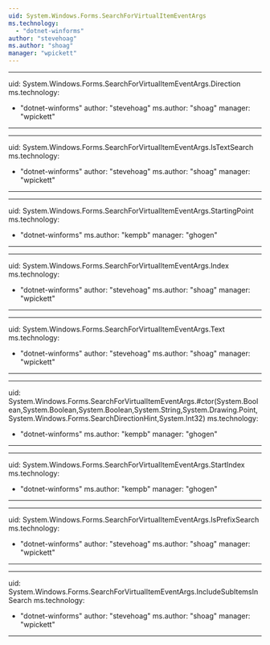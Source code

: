 ```yaml
---
uid: System.Windows.Forms.SearchForVirtualItemEventArgs
ms.technology: 
  - "dotnet-winforms"
author: "stevehoag"
ms.author: "shoag"
manager: "wpickett"
---
```


---
uid: System.Windows.Forms.SearchForVirtualItemEventArgs.Direction
ms.technology: 
  - "dotnet-winforms"
author: "stevehoag"
ms.author: "shoag"
manager: "wpickett"
---

---
uid: System.Windows.Forms.SearchForVirtualItemEventArgs.IsTextSearch
ms.technology: 
  - "dotnet-winforms"
author: "stevehoag"
ms.author: "shoag"
manager: "wpickett"
---

---
uid: System.Windows.Forms.SearchForVirtualItemEventArgs.StartingPoint
ms.technology: 
  - "dotnet-winforms"
ms.author: "kempb"
manager: "ghogen"
---

---
uid: System.Windows.Forms.SearchForVirtualItemEventArgs.Index
ms.technology: 
  - "dotnet-winforms"
author: "stevehoag"
ms.author: "shoag"
manager: "wpickett"
---

---
uid: System.Windows.Forms.SearchForVirtualItemEventArgs.Text
ms.technology: 
  - "dotnet-winforms"
author: "stevehoag"
ms.author: "shoag"
manager: "wpickett"
---

---
uid: System.Windows.Forms.SearchForVirtualItemEventArgs.#ctor(System.Boolean,System.Boolean,System.Boolean,System.String,System.Drawing.Point,System.Windows.Forms.SearchDirectionHint,System.Int32)
ms.technology: 
  - "dotnet-winforms"
ms.author: "kempb"
manager: "ghogen"
---

---
uid: System.Windows.Forms.SearchForVirtualItemEventArgs.StartIndex
ms.technology: 
  - "dotnet-winforms"
ms.author: "kempb"
manager: "ghogen"
---

---
uid: System.Windows.Forms.SearchForVirtualItemEventArgs.IsPrefixSearch
ms.technology: 
  - "dotnet-winforms"
author: "stevehoag"
ms.author: "shoag"
manager: "wpickett"
---

---
uid: System.Windows.Forms.SearchForVirtualItemEventArgs.IncludeSubItemsInSearch
ms.technology: 
  - "dotnet-winforms"
author: "stevehoag"
ms.author: "shoag"
manager: "wpickett"
---
